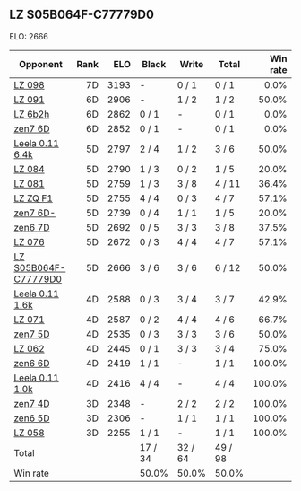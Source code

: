 ## LZ S05B064F-C77779D0 ##

ELO: 2666

Opponent | Rank | ELO | Black | Write | Total | Win rate
---------|-----:|----:|-------|-------|-------|-------:
[LZ 098](LZ%20098.md) | 7D | 3193 | - | 0 / 1 | 0 / 1 | 0.0%
[LZ 091](LZ%20091.md) | 6D | 2906 | - | 1 / 2 | 1 / 2 | 50.0%
[LZ 6b2h](LZ%206b2h.md) | 6D | 2862 | 0 / 1 | - | 0 / 1 | 0.0%
[zen7 6D](zen7%206D.md) | 6D | 2852 | 0 / 1 | - | 0 / 1 | 0.0%
[Leela 0.11 6.4k](Leela%200.11%206.4k.md) | 5D | 2797 | 2 / 4 | 1 / 2 | 3 / 6 | 50.0%
[LZ 084](LZ%20084.md) | 5D | 2790 | 1 / 3 | 0 / 2 | 1 / 5 | 20.0%
[LZ 081](LZ%20081.md) | 5D | 2759 | 1 / 3 | 3 / 8 | 4 / 11 | 36.4%
[LZ ZQ F1](LZ%20ZQ%20F1.md) | 5D | 2755 | 4 / 4 | 0 / 3 | 4 / 7 | 57.1%
[zen7 6D-](zen7%206D-.md) | 5D | 2739 | 0 / 4 | 1 / 1 | 1 / 5 | 20.0%
[zen6 7D](zen6%207D.md) | 5D | 2692 | 0 / 5 | 3 / 3 | 3 / 8 | 37.5%
[LZ 076](LZ%20076.md) | 5D | 2672 | 0 / 3 | 4 / 4 | 4 / 7 | 57.1%
[LZ S05B064F-C77779D0](LZ%20S05B064F-C77779D0.md) | 5D | 2666 | 3 / 6 | 3 / 6 | 6 / 12 | 50.0%
[Leela 0.11 1.6k](Leela%200.11%201.6k.md) | 4D | 2588 | 0 / 3 | 3 / 4 | 3 / 7 | 42.9%
[LZ 071](LZ%20071.md) | 4D | 2587 | 0 / 2 | 4 / 4 | 4 / 6 | 66.7%
[zen7 5D](zen7%205D.md) | 4D | 2535 | 0 / 3 | 3 / 3 | 3 / 6 | 50.0%
[LZ 062](LZ%20062.md) | 4D | 2445 | 0 / 1 | 3 / 3 | 3 / 4 | 75.0%
[zen6 6D](zen6%206D.md) | 4D | 2419 | 1 / 1 | - | 1 / 1 | 100.0%
[Leela 0.11 1.0k](Leela%200.11%201.0k.md) | 4D | 2416 | 4 / 4 | - | 4 / 4 | 100.0%
[zen7 4D](zen7%204D.md) | 3D | 2348 | - | 2 / 2 | 2 / 2 | 100.0%
[zen6 5D](zen6%205D.md) | 3D | 2306 | - | 1 / 1 | 1 / 1 | 100.0%
[LZ 058](LZ%20058.md) | 3D | 2255 | 1 / 1 | - | 1 / 1 | 100.0%
Total | | | 17 / 34 | 32 / 64 | 49 / 98 | 
Win rate| | | 50.0% | 50.0% | 50.0% | 
